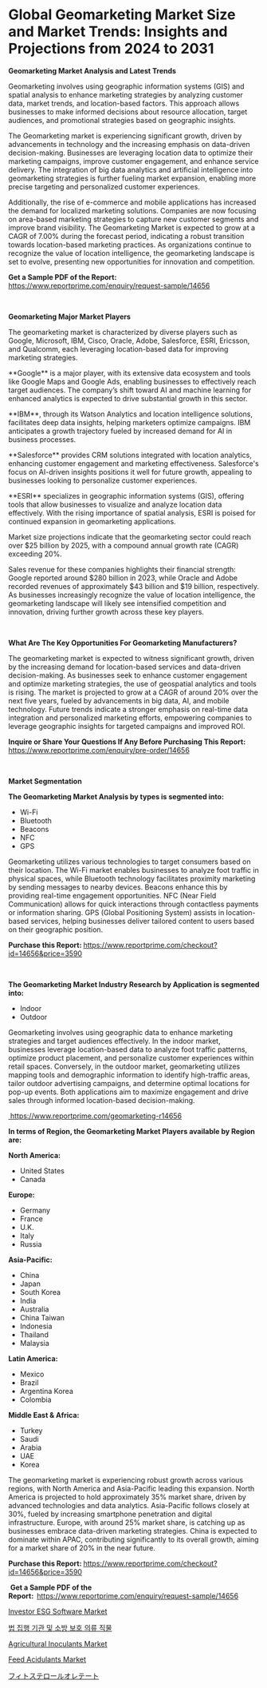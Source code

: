 <p><h1>Global Geomarketing Market Size and Market Trends: Insights and Projections from 2024 to 2031</h1></p><p><strong>Geomarketing Market Analysis and Latest Trends</strong></p>
<p><p>Geomarketing involves using geographic information systems (GIS) and spatial analysis to enhance marketing strategies by analyzing customer data, market trends, and location-based factors. This approach allows businesses to make informed decisions about resource allocation, target audiences, and promotional strategies based on geographic insights.</p><p>The Geomarketing market is experiencing significant growth, driven by advancements in technology and the increasing emphasis on data-driven decision-making. Businesses are leveraging location data to optimize their marketing campaigns, improve customer engagement, and enhance service delivery. The integration of big data analytics and artificial intelligence into geomarketing strategies is further fueling market expansion, enabling more precise targeting and personalized customer experiences.</p><p>Additionally, the rise of e-commerce and mobile applications has increased the demand for localized marketing solutions. Companies are now focusing on area-based marketing strategies to capture new customer segments and improve brand visibility. The Geomarketing Market is expected to grow at a CAGR of 7.00% during the forecast period, indicating a robust transition towards location-based marketing practices. As organizations continue to recognize the value of location intelligence, the geomarketing landscape is set to evolve, presenting new opportunities for innovation and competition.</p></p>
<p><strong>Get a Sample PDF of the Report:&nbsp;</strong> <a href="https://www.reportprime.com/enquiry/request-sample/14656">https://www.reportprime.com/enquiry/request-sample/14656</a></p>
<p>&nbsp;</p>
<p><strong>Geomarketing Major Market Players</strong></p>
<p><p>The geomarketing market is characterized by diverse players such as Google, Microsoft, IBM, Cisco, Oracle, Adobe, Salesforce, ESRI, Ericsson, and Qualcomm, each leveraging location-based data for improving marketing strategies. </p><p>**Google** is a major player, with its extensive data ecosystem and tools like Google Maps and Google Ads, enabling businesses to effectively reach target audiences. The company’s shift toward AI and machine learning for enhanced analytics is expected to drive substantial growth in this sector.</p><p>**IBM**, through its Watson Analytics and location intelligence solutions, facilitates deep data insights, helping marketers optimize campaigns. IBM anticipates a growth trajectory fueled by increased demand for AI in business processes.</p><p>**Salesforce** provides CRM solutions integrated with location analytics, enhancing customer engagement and marketing effectiveness. Salesforce's focus on AI-driven insights positions it well for future growth, appealing to businesses looking to personalize customer experiences.</p><p>**ESRI** specializes in geographic information systems (GIS), offering tools that allow businesses to visualize and analyze location data effectively. With the rising importance of spatial analysis, ESRI is poised for continued expansion in geomarketing applications.</p><p>Market size projections indicate that the geomarketing sector could reach over $25 billion by 2025, with a compound annual growth rate (CAGR) exceeding 20%. </p><p>Sales revenue for these companies highlights their financial strength: Google reported around $280 billion in 2023, while Oracle and Adobe recorded revenues of approximately $43 billion and $19 billion, respectively. As businesses increasingly recognize the value of location intelligence, the geomarketing landscape will likely see intensified competition and innovation, driving further growth across these key players.</p></p>
<p>&nbsp;</p>
<p><strong>What Are The Key Opportunities For Geomarketing Manufacturers?</strong></p>
<p><p>The geomarketing market is expected to witness significant growth, driven by the increasing demand for location-based services and data-driven decision-making. As businesses seek to enhance customer engagement and optimize marketing strategies, the use of geospatial analytics and tools is rising. The market is projected to grow at a CAGR of around 20% over the next five years, fueled by advancements in big data, AI, and mobile technology. Future trends indicate a stronger emphasis on real-time data integration and personalized marketing efforts, empowering companies to leverage geographic insights for targeted campaigns and improved ROI.</p></p>
<p><strong>Inquire or Share Your Questions If Any Before Purchasing This Report:</strong> <a href="https://www.reportprime.com/enquiry/pre-order/14656">https://www.reportprime.com/enquiry/pre-order/14656</a></p>
<p>&nbsp;</p>
<p><strong>Market Segmentation</strong></p>
<p><strong>The Geomarketing Market Analysis by types is segmented into:</strong></p>
<p><ul><li>Wi-Fi</li><li>Bluetooth</li><li>Beacons</li><li>NFC</li><li>GPS</li></ul></p>
<p><p>Geomarketing utilizes various technologies to target consumers based on their location. The Wi-Fi market enables businesses to analyze foot traffic in physical spaces, while Bluetooth technology facilitates proximity marketing by sending messages to nearby devices. Beacons enhance this by providing real-time engagement opportunities. NFC (Near Field Communication) allows for quick interactions through contactless payments or information sharing. GPS (Global Positioning System) assists in location-based services, helping businesses deliver tailored content to users based on their geographic position.</p></p>
<p><strong>Purchase this Report:&nbsp;</strong><a href="https://www.reportprime.com/checkout?id=14656&price=3590">https://www.reportprime.com/checkout?id=14656&price=3590</a></p>
<p>&nbsp;</p>
<p><strong>The Geomarketing Market Industry Research by Application is segmented into:</strong></p>
<p><ul><li>Indoor</li><li>Outdoor</li></ul></p>
<p><p>Geomarketing involves using geographic data to enhance marketing strategies and target audiences effectively. In the indoor market, businesses leverage location-based data to analyze foot traffic patterns, optimize product placement, and personalize customer experiences within retail spaces. Conversely, in the outdoor market, geomarketing utilizes mapping tools and demographic information to identify high-traffic areas, tailor outdoor advertising campaigns, and determine optimal locations for pop-up events. Both applications aim to maximize engagement and drive sales through informed location-based decision-making.</p></p>
<p><a href="https://www.reportprime.com/geomarketing-r14656">&nbsp;https://www.reportprime.com/geomarketing-r14656</a></p>
<p><strong>In terms of Region, the Geomarketing Market Players available by Region are:</strong></p>
<p>
    <p> <strong> North America: </strong>
        <ul>
            <li>United States</li>
            <li>Canada</li>
        </ul>
        </p> 
    <p> <strong> Europe: </strong>
        <ul>
            <li>Germany</li>
            <li>France</li>
            <li>U.K.</li>
            <li>Italy</li>
            <li>Russia</li>
        </ul>
        </p> 
    <p> <strong> Asia-Pacific: </strong>
        <ul>
            <li>China</li>
            <li>Japan</li>
            <li>South Korea</li>
            <li>India</li>
            <li>Australia</li>
            <li>China Taiwan</li>
            <li>Indonesia</li>
            <li>Thailand</li>
            <li>Malaysia</li>
        </ul>
        </p> 
    <p> <strong> Latin America: </strong>
        <ul>
            <li>Mexico</li>
            <li>Brazil</li>
            <li>Argentina Korea</li>
            <li>Colombia</li>
        </ul>
        </p> 
    <p> <strong> Middle East & Africa: </strong>
        <ul>
            <li>Turkey</li>
            <li>Saudi</li>
            <li>Arabia</li>
            <li>UAE</li>
            <li>Korea</li>
        </ul>
    </p>
    </p>
<p><p>The geomarketing market is experiencing robust growth across various regions, with North America and Asia-Pacific leading this expansion. North America is projected to hold approximately 35% market share, driven by advanced technologies and data analytics. Asia-Pacific follows closely at 30%, fueled by increasing smartphone penetration and digital infrastructure. Europe, with around 25% market share, is catching up as businesses embrace data-driven marketing strategies. China is expected to dominate within APAC, contributing significantly to its overall growth, aiming for a market share of 20% in the near future.</p></p>
<p><strong>Purchase this Report: </strong><a href="https://www.reportprime.com/checkout?id=14656&price=3590">https://www.reportprime.com/checkout?id=14656&price=3590</a></p>
<p>&nbsp;<strong>Get a Sample PDF of the Report:&nbsp;&nbsp;</strong><a href="https://www.reportprime.com/enquiry/request-sample/14656">https://www.reportprime.com/enquiry/request-sample/14656</a></p>
<p><strong></strong></p>
<p><p><a href="https://www.linkedin.com/pulse/future-trends-global-investor-esg-software-market-insights-ypxce?trackingId=HIUsgHSSSByxRKgnbiU5ow%3D%3D">Investor ESG Software Market</a></p><p><a href="https://medium.com/@lorenzogirl/%EA%B8%80%EB%A1%9C%EB%B2%8C-%EB%B2%95-%EC%A7%91%ED%96%89-%EB%B0%8F-%EC%86%8C%EB%B0%A9-%EB%B3%B4%ED%98%B8-%EC%9D%98%EB%A5%98-%EC%9B%90%EB%8B%A8-%EC%82%B0%EC%97%85-%EC%97%B0%EA%B5%AC-%EB%B3%B4%EA%B3%A0%EC%84%9C-%EA%B2%BD%EC%9F%81-%ED%99%98%EA%B2%BD-%EC%8B%9C%EC%9E%A5-%EA%B7%9C%EB%AA%A8-%EC%A7%80%EC%97%AD-%ED%98%84%ED%99%A9-%EB%B0%8F-%EC%A0%84%EB%A7%9D-%EC%98%88%EC%B8%A1-2024-2031-61e5cd9836c5">법 집행 기관 및 소방 보호 의류 직물</a></p><p><a href="https://issuu.com/reportprime-2/docs/agricultural-inoculants-market-size_13f33640dd4acf">Agricultural Inoculants Market</a></p><p><a href="https://medium.com/@acqwoncopela/the-growth-of-the-feed-acidulants-market-has-been-significant-driven-by-various-critical-factors-4bbad6e0cc7f">Feed Acidulants Market</a></p><p><a href="https://medium.com/@sheilabruen2023/phytosterol-oletate-market-%E3%81%AE%E3%82%B0%E3%83%AD%E3%83%BC%E3%83%90%E3%83%AB%E5%B8%82%E5%A0%B4%E6%A6%82%E8%A6%81%E3%81%AF-%E4%B8%96%E7%95%8C%E3%81%8A%E3%82%88%E3%81%B3%E4%B8%BB%E8%A6%81%E5%B8%82%E5%A0%B4%E3%81%AB%E3%81%8A%E3%81%91%E3%82%8B%E6%A5%AD%E7%95%8C%E3%81%AB%E5%BD%B1%E9%9F%BF%E3%82%92%E4%B8%8E%E3%81%88%E3%82%8B%E4%B8%BB%E8%A6%81%E3%81%AA%E3%83%88%E3%83%AC%E3%83%B3%E3%83%89%E3%81%AB%E3%81%A4%E3%81%84%E3%81%A6-%E7%8B%AC%E8%87%AA%E3%81%AE%E8%A6%96%E7%82%B9%E3%82%92%E6%8F%90%E4%BE%9B%E3%81%97%E3%81%BE%E3%81%99-5c9fa4a99061">フィトステロールオレテート</a></p></p>